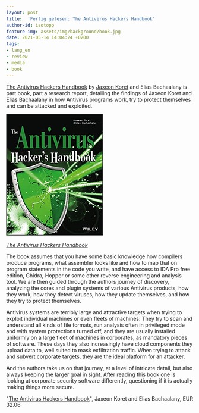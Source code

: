 ```yaml
---
layout: post
title:  'Fertig gelesen: The Antivirus Hackers Handbook'
author-id: isotopp
feature-img: assets/img/background/book.jpg
date: 2021-05-14 14:04:24 +0200
tags:
- lang_en
- review
- media
- book
---
```


[The Antivirus Hackers Handbook](https://www.amazon.de/Antivirus-Hackers-Handbook-English-ebook/dp/B014MJ6AKS/) by [Jaxeon Koret](https://twitter.com/joxeankoret) and Elias Bachaalany is part book, part a research report, detailing the findings of Jaxeon Koret and Elias Bachaalany in how Antivirus programs work, try to protect themselves and can be attacked and exploited.

[![](/uploads/2021/05/avhh.jpg)](https://www.amazon.de/Antivirus-Hackers-Handbook-English-ebook/dp/B014MJ6AKS/)

*[The Antivirus Hackers Handbook](https://www.amazon.de/Antivirus-Hackers-Handbook-English-ebook/dp/B014MJ6AKS/)*

The book assumes that you have some basic knowledge how compilers produce programs, what assembler looks like and how to map that on program statements in the code you write, and have access to IDA Pro free edition, Ghidra, Hopper or some other reverse engineering and analysis tool. We are then guided through the authors journey of discovery, analyzing the cores and plugin systems of various Antivirus products, how they work, how they detect viruses, how they update themselves, and how they try to protect themselves.

Antivirus systems are terribly large and attractive targets when trying to exploit individual machines or even fleets of machines: They try to scan and understand all kinds of file formats, run analysis often in privileged mode and with system protections turned off, and they are usually installed uniformly on a large fleet of machines in corporates, as mandatory pieces of software. These days they also increasingly have cloud components they upload data to, well suited to mask exfiltration traffic. When trying to attack and subvert corporate targets, they are the ideal platform for an attacker.

And the authors take us on that journey, at a level of intricate detail, but also always keeping the larger goal in sight. After reading this book one is looking at corporate security software differently, questioning if it is actually making things more secure.

"[The Antivirus Hackers Handbook](https://www.amazon.de/Antivirus-Hackers-Handbook-English-ebook/dp/B014MJ6AKS/)", Jaxeon Koret and Elias Bachaalany, EUR 32.06

